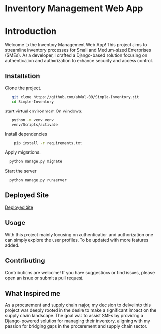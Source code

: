﻿
# Inventory Management Web App
# Introduction
Welcome to the Inventory Management Web App! This project aims to streamline inventory processes for Small and Medium-sized Enterprises (SMEs). As a developer, I crafted a Django-based solution focusing on authentication and authorization to enhance security and access control.

## Installation

Clone the project.

```bash
   git clone https://github.com/abdul-09/Simple-Inventory.git
   cd Simple-Inventory
```
start virtual environment
On windows:
```bash
   python -m venv venv
   venv/Scripts/activate
```
Install dependencies
```bash
    pip install -r requirements.txt
```
Apply migrations.

```bash
  python manage.py migrate
```
Start the server

```bash
  python manage.py runserver
```

## Deployed Site

[Deployed Site](https://web-02.abdulazizhussein.tech)



## Usage

With this project mainly focusing on authentication and authorization one can simply explore the user profiles.
To be updated with more features added.


## Contributing

Contributions are welcome! If you have suggestions or find issues, please open an issue or submit a pull request.



##  What Inspired me
As a procurement and supply chain major, my decision to delve into this project was deeply rooted in the desire to make a significant impact on the supply chain landscape. The goal was to assist SMEs by providing a Django-powered solution for managing their inventory, aligning with my passion for bridging gaps in the procurement and supply chain sector.
